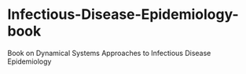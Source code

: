 # Infectious-Disease-Epidemiology-book
Book on Dynamical Systems Approaches to Infectious Disease Epidemiology
